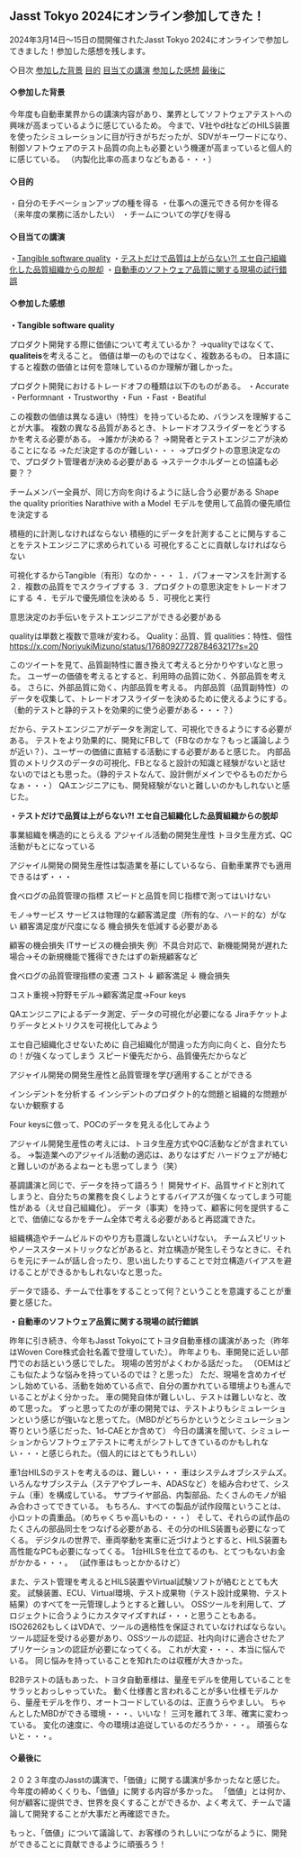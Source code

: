 ## Jasst Tokyo 2024にオンライン参加してきた！


2024年3月14日～15日の間開催されたJasst Tokyo 2024にオンラインで参加してきました！参加した感想を残します。

◇目次
[参加した背景](#参加した背景)
[目的](#目的)
[目当ての講演](#目当ての講演)
[参加した感想](#参加した感想)
[最後に](#最後に)


<a id="参加した背景"></a>
#### ◇参加した背景
今年度も自動車業界からの講演内容があり、業界としてソフトウェアテストへの興味が高まっているように感じているため。
今まで、V社やd社などのHILS装置を使ったシミュレーションに目が行きがちだったが、SDVがキーワードになり、制御ソフトウェアのテスト品質の向上も必要という機運が高まっていると個人的に感じている。
（内製化比率の高まりなどもある・・・）

<a id="目的"></a>
#### ◇目的
・自分のモチベーションアップの種を得る
・仕事への還元できる何かを得る（来年度の業務に活かしたい）
・チームについての学びを得る

<a id="目当ての講演"></a>
#### ◇目当ての講演
・[Tangible software quality](https://www.jasst.jp/symposium/jasst24tokyo/details.html#A1)
・[テストだけで品質は上がらない?! エセ自己組織化した品質組織からの脱却](https://www.jasst.jp/symposium/jasst24tokyo/details.html#A6)
・[自動車のソフトウェア品質に関する現場の試行錯誤](https://www.jasst.jp/symposium/jasst24tokyo/details.html#A9)

<a id="参加した感想"></a>
#### ◇参加した感想
**・Tangible software quality**

プロダクト開発する際に価値について考えているか？
→qualityではなくて、**qualiteis**を考えること。
価値は単一のものではなく、複数あるもの。
日本語にすると複数の価値とは何を意味しているのか理解が難しかった。

プロダクト開発におけるトレードオフの種類は以下のものがある。
・Accurate
・Performnant
・Trustworthy
・Fun
・Fast
・Beatiful

この複数の価値は異なる違い（特性）を持っているため、バランスを理解することが大事。
複数の異なる品質があるとき、トレードオフスライダーをどうするかを考える必要がある。
→誰かが決める？
→開発者とテストエンジニアが決めることになる
→ただ決定するのが難しい・・・
→プロダクトの意思決定なので、プロダクト管理者が決める必要がある
→ステークホルダーとの協議も必要？？

チームメンバー全員が、同じ方向を向けるように話し合う必要がある
Shape the quality priorities Narathive with a Model
モデルを使用して品質の優先順位を決定する

積極的に計測しなければならない
積極的にデータを計測することに関与することをテストエンジニアに求められている
可視化することに貢献しなければならない

可視化するからTangible（有形）なのか・・・
１．パフォーマンスを計測する
２．複数の品質をでスクライブする
３．プロダクトの意思決定をトレードオフにする
４．モデルで優先順位を決める
５．可視化と実行

意思決定のお手伝いをテストエンジニアができる必要がある

qualityは単数と複数で意味が変わる。
Quality：品質、質
qualities：特性、個性
https://x.com/NoriyukiMizuno/status/1768092772878463217?s=20

このツイートを見て、品質副特性に置き換えて考えると分かりやすいなと思った。
ユーザーの価値を考えるとすると、利用時の品質に効く、外部品質を考える。
さらに、外部品質に効く、内部品質を考える。
内部品質（品質副特性）のデータを収集して、トレードオフスライダーを決めるために使えるようにする。（動的テストと静的テストを効果的に使う必要がある・・・？）

だから、テストエンジニアがデータを測定して、可視化できるようにする必要がある。
テストをより効果的に、開発にFBして（FBなのかな？もっと議論しようが近い？）、ユーザーの価値に直結する活動にする必要があると感じた。
内部品質のメトリクスのデータの可視化、FBとなると設計の知識と経験がないと話せないのではとも思った。（静的テストなんて、設計側がメインでやるものだからなぁ・・・）
QAエンジニアにも、開発経験がないと難しいのかもしれないと感じた。

**・テストだけで品質は上がらない?! エセ自己組織化した品質組織からの脱却**

事業組織を構造的にとらえる
アジャイル活動の開発生産性
トヨタ生産方式、QC活動がもとになっている

アジャイル開発の開発生産性は製造業を基にしているなら、自動車業界でも適用できるはず・・・

食べログの品質管理の指標
スピードと品質を同じ指標で測ってはいけない

モノ→サービス
サービスは物理的な顧客満足度（所有的な、ハード的な）がない
顧客満足度が尺度になる
機会損失を低減する必要がある

顧客の機会損失
ITサービスの機会損失
例）不具合対応で、新機能開発が遅れた場合→その新規機能で獲得できたはずの新規顧客など

食べログの品質管理指標の変遷
コスト
↓
顧客満足
↓
機会損失

コスト重視→狩野モデル→顧客満足度→Four keys

QAエンジニアによるデータ測定、データの可視化が必要になる
Jiraチケットよりデータとメトリクスを可視化してみよう

エセ自己組織化させないために
自己組織化が間違った方向に向くと、自分たちの！が強くなってしまう
スピード優先だから、品質優先だからなど

アジャイル開発の開発生産性と品質管理を学び適用することができる

インシデントを分析する
インシデントのプロダクト的な問題と組織的な問題がないか観察する

Four keysに倣って、POCのデータを見える化してみよう

アジャイル開発生産性の考えには、トヨタ生産方式やQC活動などが含まれている。
→製造業へのアジャイル活動の適応は、ありなはずだ
ハードウェアが絡むと難しいのがあるよねーとも思ってしまう（笑）

基調講演と同じで、データを持って語ろう！
開発サイド、品質サイドと別れてしまうと、自分たちの業務を良くしようとするバイアスが強くなってしまう可能性がある（えせ自己組織化）。
データ（事実）を持って、顧客に何を提供することで、価値になるかをチーム全体で考える必要があると再認識できた。

組織構造やチームビルドのやり方も意識しないといけない。
チームスピリットやノーススターメトリックなどがあると、対立構造が発生しそうなときに、それらを元にチームが話し合ったり、思い出したりすることで対立構造バイアスを避けることができるかもしれないなと思った。

データで語る、チームで仕事をすることって何？ということを意識することが重要と感じた。

**・自動車のソフトウェア品質に関する現場の試行錯誤**

昨年に引き続き、今年もJasst Tokyoにてトヨタ自動車様の講演があった（昨年はWoven Core株式会社名義で登壇していた）。
昨年よりも、車開発に近しい部門でのお話という感じでした。
現場の苦労がよくわかる話だった。
（OEMはどこも似たような悩みを持っているのでは？と思った）
ただ、現場を含めカイゼンし始めている、活動を始めている点で、自分の置かれている環境よりも進んでいることがよく分かった。
車の開発自体が難しいし、テストは難しいなと、改めて思った。
ずっと思ってたのが車の開発では、テストよりもシミュレーションという感じが強いなと思ってた。（MBDがどちらかというとシミュレーション寄りという感じだった、1d-CAEとか含めて）
今日の講演を聞いて、シミュレーションからソフトウェアテストに考えがシフトしてきているのかもしれない・・・と感じられた。（個人的にはとてもうれしい）

車1台HILSのテストを考えるのは、難しい・・・
車はシステムオブシステムズ。
いろんなサブシステム（ステアやブレーキ、ADASなど）を組み合わせて、システム（車）を構成している。
サプライヤ部品、内製部品、たくさんのモノが組み合わさってできている。
もちろん、すべての製品が試作段階ということは、小ロットの貴重品。（めちゃくちゃ高いもの・・・）
そして、それらの試作品のたくさんの部品同士をつなげる必要がある、その分のHILS装置も必要になってくる。
デジタルの世界で、車両挙動を実車に近づけようとすると、HILS装置も高性能なPCも必要になってくる。
1台HILSを仕立てるのも、とてつもないお金がかかる・・・。
（試作車はもっとかかるけど）

また、テスト管理を考えるとHILS装置やVirtual試験ソフトが絡むととても大変。
試験装置、ECU、Virtual環境、テスト成果物（テスト設計成果物、テスト結果）のすべてを一元管理しようとすると難しい。
OSSツールを利用して、プロジェクトに合うようにカスタマイズすれば・・・と思うこともある。
ISO26262もしくはVDAで、ツールの適格性を保証されていなければならない。
ツール認証を受ける必要があり、OSSツールの認証、社内向けに適合させたアプリケーションの認証が必要になってくる。
これが大変・・・、本当に悩んでいる。
同じ悩みを持っていることを知れたのは収穫が大きかった。

B2Bテストの話もあった、トヨタ自動車様は、量産モデルを使用していることをサラッとおっしゃっていた。
動く仕様書と言われることが多い仕様モデルから、量産モデルを作り、オートコードしているのは、正直うらやましい。
ちゃんとしたMBDができる環境・・・、いいな！
三河を離れて３年、確実に変わっている。
変化の速度に、今の環境は追従しているのだろうか・・・。
頑張らないと・・・。

<a id="最後に"></a>
#### ◇最後に
２０２３年度のJasstの講演で、「価値」に関する講演が多かったなと感じた。
今年度の締めくくりも、「価値」に関する内容が多かった。
「価値」とは何か、何が顧客に提供でき、世界を良くすることができるか、よく考えて、チームで議論して開発することが大事だと再確認できた。

もっと、「価値」について議論して、お客様のうれしいにつながるように、開発ができることに貢献できるように頑張ろう！

